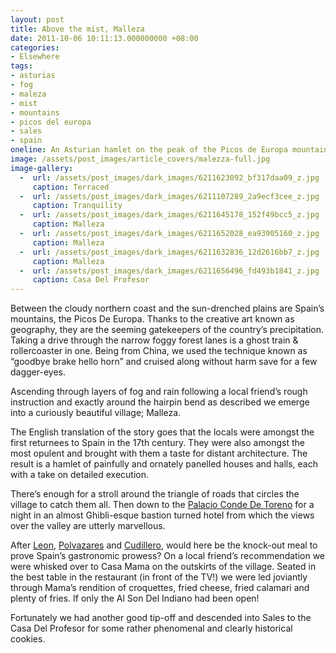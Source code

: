 ```yaml
---
layout: post
title: Above the mist, Malleza
date: 2011-10-06 10:11:13.000000000 +08:00
categories:
- Elsewhere
tags:
- asturias
- fog
- maleza
- mist
- mountains
- picos del europa
- sales
- spain
oneline: An Asturian hamlet on the peak of the Picos de Europa mountains with some fresh air and curiously original architecture.
image: /assets/post_images/article_covers/malezza-full.jpg
image-gallery:
  -  url: /assets/post_images/dark_images/6211623092_bf317daa09_z.jpg
     caption: Terraced
  -  url: /assets/post_images/dark_images/6211107289_2a9ecf3cee_z.jpg
     caption: Tranquility
  -  url: /assets/post_images/dark_images/6211645178_152f49bcc5_z.jpg
     caption: Malleza
  -  url: /assets/post_images/dark_images/6211652028_ea93905160_z.jpg
     caption: Malleza
  -  url: /assets/post_images/dark_images/6211632836_12d2616bb7_z.jpg
     caption: Malleza
  -  url: /assets/post_images/dark_images/6211656496_fd493b1841_z.jpg
     caption: Casa Del Profesor
---
```

Between the cloudy northern coast and the sun-drenched plains are Spain’s mountains, the Picos De Europa. Thanks to the creative art known as geography, they are the seeming gatekeepers of the country’s precipitation. Taking a drive through the narrow foggy forest lanes is a ghost train & rollercoaster in one. Being from China, we used the technique known as “goodbye brake hello horn” and cruised along without harm save for a few dagger-eyes.

Ascending through layers of fog and rain following a local friend’s rough instruction and exactly around the hairpin bend as described we emerge into a curiously beautiful village; Malleza.

The English translation of the story goes that the locals were amongst the first returnees to Spain in the 17th century. They were also amongst the most opulent and brought with them a taste for distant architecture. The result is a hamlet of painfully and ornately panelled houses and halls, each with a take on detailed execution.

There’s enough for a stroll around the triangle of roads that circles the village to catch them all. Then down to the <a href="http://www.palaciocondetoreno.com/">Palacio Conde De Toreno</a> for a night in an almost Ghibli-esque bastion turned hotel from which the views over the valley are utterly marvellous.

After <a href="http://www.triplefiveshanghai.com/leon-tapas-gaudi/">Leon</a>, <a href="http://www.triplefiveshanghai.com/astorga-castrillo-los-polvazares/">Polvazares</a> and <a href="http://www.triplefiveshanghai.com/cadetrais-cathedrals-cudillero/">Cudillero</a>, would here be the knock-out meal to prove Spain’s gastronomic prowess? On a local friend’s recommendation we were whisked over to Casa Mama on the outskirts of the village. Seated in the best table in the restaurant (in front of the TV!) we were led joviantly through Mama’s rendition of croquettes, fried cheese, fried calamari and plenty of fries. If only the Al Son Del Indiano had been open!

Fortunately we had another good tip-off and descended into Sales to the Casa Del Profesor for some rather phenomenal and clearly historical cookies.
